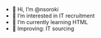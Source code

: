 - 👋 Hi, I’m @nsoroki
- 👀 I’m interested in IT recruitment 
- 🌱 I’m currently learning HTML
- 🔎 Improving: IT sourcing
